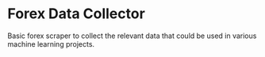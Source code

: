 # Forex Data Collector

Basic forex scraper to collect the relevant data that could be used in various machine learning projects.